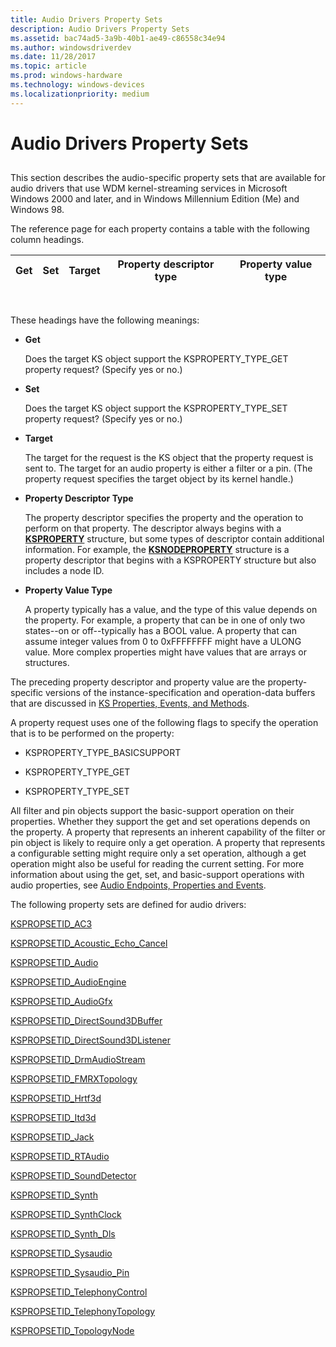 ```yaml
---
title: Audio Drivers Property Sets
description: Audio Drivers Property Sets
ms.assetid: bac74ad5-3a9b-40b1-ae49-c86558c34e94
ms.author: windowsdriverdev
ms.date: 11/28/2017
ms.topic: article
ms.prod: windows-hardware
ms.technology: windows-devices
ms.localizationpriority: medium
---
```


# Audio Drivers Property Sets


## <span id="ddk_audio_drivers_property_sets_ks"></span><span id="DDK_AUDIO_DRIVERS_PROPERTY_SETS_KS"></span>


This section describes the audio-specific property sets that are available for audio drivers that use WDM kernel-streaming services in Microsoft Windows 2000 and later, and in Windows Millennium Edition (Me) and Windows 98.

The reference page for each property contains a table with the following column headings.

| Get | Set | Target | Property descriptor type | Property value type |
|-----|-----|--------|--------------------------|---------------------|

 

These headings have the following meanings:

-   **Get**

    Does the target KS object support the KSPROPERTY\_TYPE\_GET property request? (Specify yes or no.)

-   **Set**

    Does the target KS object support the KSPROPERTY\_TYPE\_SET property request? (Specify yes or no.)

-   **Target**

    The target for the request is the KS object that the property request is sent to. The target for an audio property is either a filter or a pin. (The property request specifies the target object by its kernel handle.)

-   **Property Descriptor Type**

    The property descriptor specifies the property and the operation to perform on that property. The descriptor always begins with a [**KSPROPERTY**](https://msdn.microsoft.com/library/windows/hardware/ff564262) structure, but some types of descriptor contain additional information. For example, the [**KSNODEPROPERTY**](https://msdn.microsoft.com/library/windows/hardware/ff537143) structure is a property descriptor that begins with a KSPROPERTY structure but also includes a node ID.

-   **Property Value Type**

    A property typically has a value, and the type of this value depends on the property. For example, a property that can be in one of only two states--on or off--typically has a BOOL value. A property that can assume integer values from 0 to 0xFFFFFFFF might have a ULONG value. More complex properties might have values that are arrays or structures.

The preceding property descriptor and property value are the property-specific versions of the instance-specification and operation-data buffers that are discussed in [KS Properties, Events, and Methods](https://msdn.microsoft.com/library/windows/hardware/ff567673).

A property request uses one of the following flags to specify the operation that is to be performed on the property:

-   KSPROPERTY\_TYPE\_BASICSUPPORT

-   KSPROPERTY\_TYPE\_GET

-   KSPROPERTY\_TYPE\_SET

All filter and pin objects support the basic-support operation on their properties. Whether they support the get and set operations depends on the property. A property that represents an inherent capability of the filter or pin object is likely to require only a get operation. A property that represents a configurable setting might require only a set operation, although a get operation might also be useful for reading the current setting. For more information about using the get, set, and basic-support operations with audio properties, see [Audio Endpoints, Properties and Events](https://msdn.microsoft.com/library/windows/hardware/ff536199).

The following property sets are defined for audio drivers:

[KSPROPSETID\_AC3](kspropsetid-ac3.md)

[KSPROPSETID\_Acoustic\_Echo\_Cancel](kspropsetid-acoustic-echo-cancel.md)

[KSPROPSETID\_Audio](kspropsetid-audio.md)

[KSPROPSETID\_AudioEngine](kspropsetid-audioengine.md)

[KSPROPSETID\_AudioGfx](kspropsetid-audiogfx.md)

[KSPROPSETID\_DirectSound3DBuffer](kspropsetid-directsound3dbuffer.md)

[KSPROPSETID\_DirectSound3DListener](kspropsetid-directsound3dlistener.md)

[KSPROPSETID\_DrmAudioStream](kspropsetid-drmaudiostream.md)

[KSPROPSETID\_FMRXTopology](kspropsetid-fmrxtopology.md)

[KSPROPSETID\_Hrtf3d](kspropsetid-hrtf3d.md)

[KSPROPSETID\_Itd3d](kspropsetid-itd3d.md)

[KSPROPSETID\_Jack](kspropsetid-jack.md)

[KSPROPSETID\_RTAudio](kspropsetid-rtaudio.md)

[KSPROPSETID\_SoundDetector](kspropsetid-sounddetector.md)

[KSPROPSETID\_Synth](kspropsetid-synth.md)

[KSPROPSETID\_SynthClock](kspropsetid-synthclock.md)

[KSPROPSETID\_Synth\_Dls](kspropsetid-synth-dls.md)

[KSPROPSETID\_Sysaudio](kspropsetid-sysaudio.md)

[KSPROPSETID\_Sysaudio\_Pin](kspropsetid-sysaudio-pin.md)

[KSPROPSETID\_TelephonyControl](kspropsetid-telephonycontrol.md)

[KSPROPSETID\_TelephonyTopology](kspropsetid-telephonytopology.md)

[KSPROPSETID\_TopologyNode](kspropsetid-topologynode.md)

 

 





